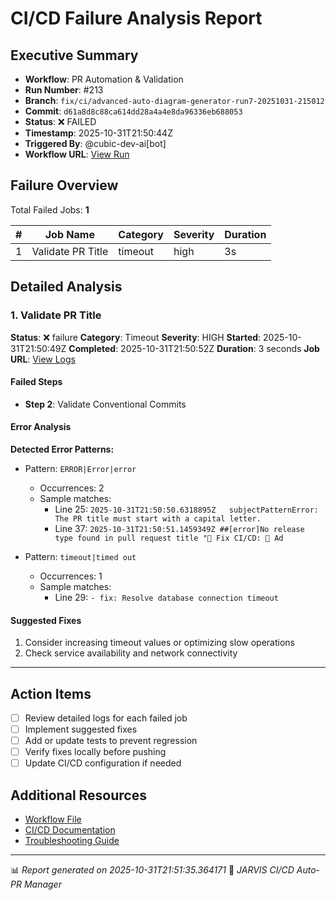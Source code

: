 # CI/CD Failure Analysis Report

## Executive Summary

- **Workflow**: PR Automation & Validation
- **Run Number**: #213
- **Branch**: `fix/ci/advanced-auto-diagram-generator-run7-20251031-215012`
- **Commit**: `d61a8d8c88ca614dd28a4a4e8da96336eb688053`
- **Status**: ❌ FAILED
- **Timestamp**: 2025-10-31T21:50:44Z
- **Triggered By**: @cubic-dev-ai[bot]
- **Workflow URL**: [View Run](https://github.com/drussell23/JARVIS-AI/actions/runs/18986064348)

## Failure Overview

Total Failed Jobs: **1**

| # | Job Name | Category | Severity | Duration |
|---|----------|----------|----------|----------|
| 1 | Validate PR Title | timeout | high | 3s |

## Detailed Analysis

### 1. Validate PR Title

**Status**: ❌ failure
**Category**: Timeout
**Severity**: HIGH
**Started**: 2025-10-31T21:50:49Z
**Completed**: 2025-10-31T21:50:52Z
**Duration**: 3 seconds
**Job URL**: [View Logs](https://github.com/drussell23/JARVIS-AI/actions/runs/18986064348/job/54229875506)

#### Failed Steps

- **Step 2**: Validate Conventional Commits

#### Error Analysis

**Detected Error Patterns:**

- Pattern: `ERROR|Error|error`
  - Occurrences: 2
  - Sample matches:
    - Line 25: `2025-10-31T21:50:50.6318895Z   subjectPatternError: The PR title must start with a capital letter.`
    - Line 37: `2025-10-31T21:50:51.1459349Z ##[error]No release type found in pull request title "🚨 Fix CI/CD: 🎨 Ad`

- Pattern: `timeout|timed out`
  - Occurrences: 1
  - Sample matches:
    - Line 29: `- fix: Resolve database connection timeout`

#### Suggested Fixes

1. Consider increasing timeout values or optimizing slow operations
2. Check service availability and network connectivity

---

## Action Items

- [ ] Review detailed logs for each failed job
- [ ] Implement suggested fixes
- [ ] Add or update tests to prevent regression
- [ ] Verify fixes locally before pushing
- [ ] Update CI/CD configuration if needed

## Additional Resources

- [Workflow File](.github/workflows/)
- [CI/CD Documentation](../../docs/ci-cd/)
- [Troubleshooting Guide](../../docs/troubleshooting/)

---

📊 *Report generated on 2025-10-31T21:51:35.364171*
🤖 *JARVIS CI/CD Auto-PR Manager*
